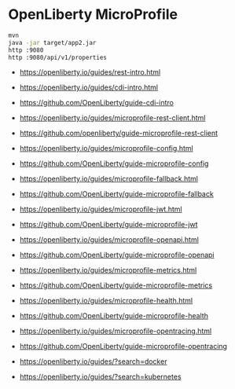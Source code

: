 # OpenLiberty MicroProfile

```bash
mvn
java -jar target/app2.jar
http :9080
http :9080/api/v1/properties
```

* https://openliberty.io/guides/rest-intro.html

* https://openliberty.io/guides/cdi-intro.html
* https://github.com/OpenLiberty/guide-cdi-intro
        
* https://openliberty.io/guides/microprofile-rest-client.html
* https://github.com/openliberty/guide-microprofile-rest-client

* https://openliberty.io/guides/microprofile-config.html
* https://github.com/OpenLiberty/guide-microprofile-config

* https://openliberty.io/guides/microprofile-fallback.html
* https://github.com/OpenLiberty/guide-microprofile-fallback

* https://openliberty.io/guides/microprofile-jwt.html
* https://github.com/OpenLiberty/guide-microprofile-jwt

* https://openliberty.io/guides/microprofile-openapi.html
* https://github.com/OpenLiberty/guide-microprofile-openapi

* https://openliberty.io/guides/microprofile-metrics.html
* https://github.com/OpenLiberty/guide-microprofile-metrics

* https://openliberty.io/guides/microprofile-health.html
* https://github.com/OpenLiberty/guide-microprofile-health

* https://openliberty.io/guides/microprofile-opentracing.html
* https://github.com/OpenLiberty/guide-microprofile-opentracing

* https://openliberty.io/guides/?search=docker
* https://openliberty.io/guides/?search=kubernetes
